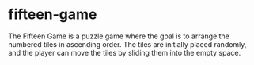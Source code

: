# fifteen-game

The Fifteen Game is a puzzle game where the goal is to arrange the numbered tiles in ascending order. The tiles are initially placed randomly, and the player can move the tiles by sliding them into the empty space.
